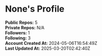 # None's Profile

**Public Repos:** 5  
**Private Repos:** N/A  
**Followers:** 1  
**Following:** 3  
**Account Created At:** 2024-05-06T16:54:49Z  
**Last Updated At:** 2025-03-20T02:42:40Z